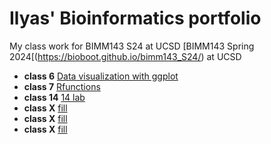 # Ilyas' Bioinformatics portfolio

My class work for BIMM143 S24 at UCSD [BIMM143 Spring 2024[(https://bioboot.github.io/bimm143_S24/) at UCSD



- **class 6** [Data visualization with ggplot](https://github.com/idarifUC/bimm143_github/blob/main/class06/class06hw.pdf)
- **class 7** [Rfunctions](https://github.com/idarifUC/bimm143_github/blob/main/class07/lab7bimm143.pdf)
- **class 14** [14 lab](https://github.com/idarifUC/bimm143_github/blob/main/lab14/lab14MiniProject.pdf)
- **class X** [fill]()
- **class X** [fill]()
- **class X** [fill]()

